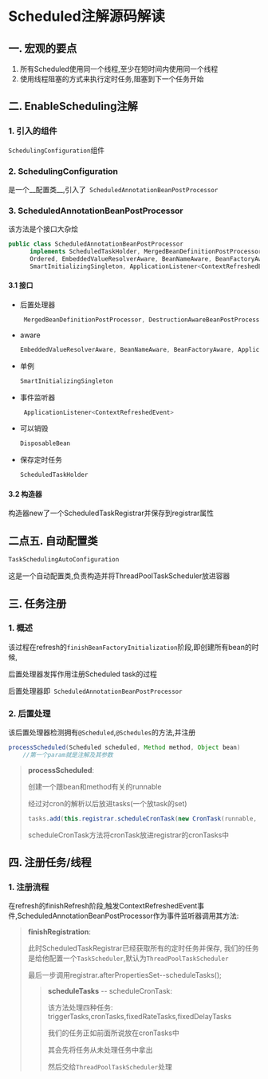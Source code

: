 # Scheduled注解源码解读

## 一. 宏观的要点

1. 所有Scheduled使用同一个线程,至少在短时间内使用同一个线程
2. 使用线程阻塞的方式来执行定时任务,阻塞到下一个任务开始

## 二. EnableScheduling注解

### 1. 引入的组件

`SchedulingConfiguration`组件

### 2. SchedulingConfiguration

是一个__配置类__,引入了` ScheduledAnnotationBeanPostProcessor`

### 3.  ScheduledAnnotationBeanPostProcessor

该方法是个接口大杂烩

```java
public class ScheduledAnnotationBeanPostProcessor
      implements ScheduledTaskHolder, MergedBeanDefinitionPostProcessor, DestructionAwareBeanPostProcessor,
      Ordered, EmbeddedValueResolverAware, BeanNameAware, BeanFactoryAware, ApplicationContextAware,
      SmartInitializingSingleton, ApplicationListener<ContextRefreshedEvent>, DisposableBean {
```

#### 3.1 接口

* 后置处理器

  ```java
   MergedBeanDefinitionPostProcessor, DestructionAwareBeanPostProcessor,
  ```

* aware

  ```java
  EmbeddedValueResolverAware, BeanNameAware, BeanFactoryAware, ApplicationContextAware,
  ```

* 单例

  ```java
  SmartInitializingSingleton
  ```

* 事件监听器

  ```java
   ApplicationListener<ContextRefreshedEvent>
  ```

* 可以销毁

  ```java
  DisposableBean
  ```

* 保存定时任务

  ```java
  ScheduledTaskHolder
  ```


#### 3.2 构造器

构造器new了一个ScheduledTaskRegistrar并保存到registrar属性

## 二点五. 自动配置类

```java
TaskSchedulingAutoConfiguration 
```

这是一个自动配置类,负责构造并将ThreadPoolTaskScheduler放进容器

## 三. 任务注册

### 1. 概述

该过程在refresh的`finishBeanFactoryInitialization`阶段,即创建所有bean的时候,

后置处理器发挥作用注册Scheduled task的过程

后置处理器即` ScheduledAnnotationBeanPostProcessor`

### 2. 后置处理

该后置处理器检测拥有`@Scheduled`,`@Schedules`的方法,并注册

```java
processScheduled(Scheduled scheduled, Method method, Object bean)
    //第一个param就是注解及其参数
```

> **processScheduled**:
>
> 创建一个跟bean和method有关的runnable
>
> 经过对cron的解析以后放进tasks(一个放task的set)
>
> ```java
> tasks.add(this.registrar.scheduleCronTask(new CronTask(runnable, new CronTrigger(cron, timeZone))));
> ```
>
> scheduleCronTask方法将cronTask放进registrar的cronTasks中

## 四. 注册任务/线程

### 1. 注册流程

在refresh的finishRefresh阶段,触发ContextRefreshedEvent事件,ScheduledAnnotationBeanPostProcessor作为事件监听器调用其方法:

> __finishRegistration__: 
>
> 此时ScheduledTaskRegistrar已经获取所有的定时任务并保存, 我们的任务是给他配置一个`TaskScheduler`,默认为`ThreadPoolTaskScheduler`
>
> 最后一步调用registrar.afterPropertiesSet--scheduleTasks();
>
> > __scheduleTasks__ -- scheduleCronTask:
> >
> > 该方法处理四种任务: triggerTasks,cronTasks,fixedRateTasks,fixedDelayTasks
> >
> > 我们的任务正如前面所说放在cronTasks中
> >
> > 其会先将任务从未处理任务中拿出
> >
> > 然后交给`ThreadPoolTaskScheduler`处理
> >
> > > 